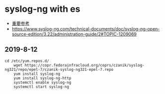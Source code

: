 # syslog-ng with es 
- [重要参考](https://www.syslog-ng.com/community/b/blog/posts/syslog-ng-and-elasticsearch-7-getting-started-on-rhel-centos)
- https://www.syslog-ng.com/technical-documents/doc/syslog-ng-open-source-edition/3.22/administration-guide/2#TOPIC-1209069


## 2019-8-12


```
cd /etc/yum.repos.d/
	wget https://copr.fedorainfracloud.org/coprs/czanik/syslog-ng321/repo/epel-7/czanik-syslog-ng321-epel-7.repo
	yum install syslog-ng
	yum install syslog-ng-http
	systemctl enable syslog-ng
	systemctl start syslog-ng
```